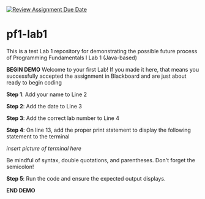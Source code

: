 [![Review Assignment Due Date](https://classroom.github.com/assets/deadline-readme-button-22041afd0340ce965d47ae6ef1cefeee28c7c493a6346c4f15d667ab976d596c.svg)](https://classroom.github.com/a/WpOJ5n_1)
# pf1-lab1
This is a test Lab 1 repository for demonstrating the possible future process of Programming Fundamentals I Lab 1 (Java-based)

**BEGIN DEMO**
Welcome to your first Lab! If you made it here, that means you successfully accepted the assignment in Blackboard and are just about ready to begin coding

**Step 1**: Add your name to Line 2

**Step 2**: Add the date to Line 3

**Step 3**: Add the correct lab number to Line 4

**Step 4**: On line 13, add the proper print statement to display the following statement to the terminal 

*insert picture of terminal here*

Be mindful of syntax, double quotations, and parentheses. Don't forget the semicolon!

**Step 5**: Run the code and ensure the expected output displays. 

**END DEMO**